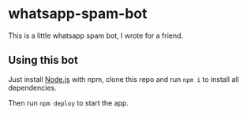 # whatsapp-spam-bot

This is a little whatsapp spam bot, I wrote for a friend.

## Using this bot

Just install [Node.js](https://nodejs.org/en/) with npm, clone this repo and run `npm i` to install all dependencies.

Then run `npm deploy` to start the app.
